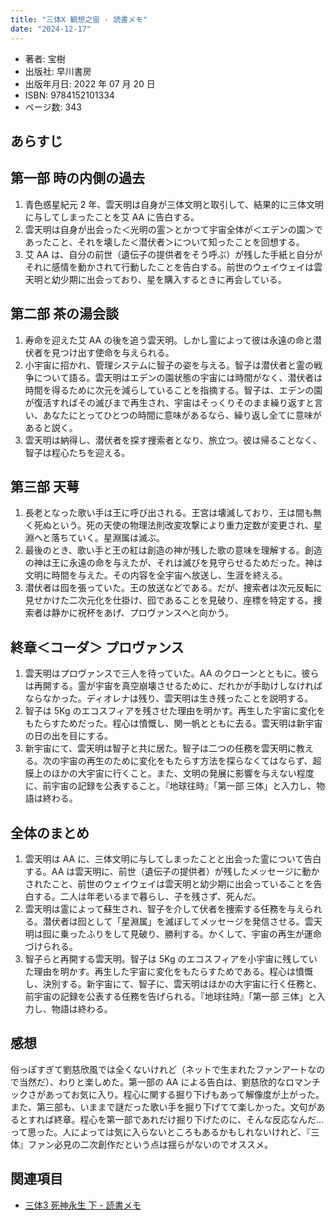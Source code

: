 ```yaml
---
title: "三体X 観想之宙 - 読書メモ"
date: "2024-12-17"
---
```

- 著者: 宝樹
- 出版社: 早川書房
- 出版年月日: 2022 年 07 月 20 日
- ISBN: 9784152101334
- ページ数: 343

## あらすじ

## 第一部 時の内側の過去

1. 青色惑星紀元 2 年、雲天明は自身が三体文明と取引して、結果的に三体文明に与してしまったことを艾 AA に告白する。
2. 雲天明は自身が出会った＜光明の霊＞とかつて宇宙全体が＜エデンの園＞であったこと、それを壊した＜潜伏者＞について知ったことを回想する。
3. 艾 AA は、自分の前世（遺伝子の提供者をそう呼ぶ）が残した手紙と自分がそれに感情を動かされて行動したことを告白する。前世のウェイウェイは雲天明と幼少期に出会っており、星を購入するときに再会している。

## 第二部 茶の湯会談

1. 寿命を迎えた艾 AA の後を追う雲天明。しかし霊によって彼は永遠の命と潜伏者を見つけ出す使命を与えられる。
2. 小宇宙に招かれ、管理システムに智子の姿を与える。智子は潜伏者と霊の戦争について語る。雲天明はエデンの園状態の宇宙には時間がなく、潜伏者は時間を得るために次元を減らしていることを指摘する。智子は、エデンの園が復活すればその滅びまで再生され、宇宙はそっくりそのまま繰り返すと言い、あなたにとってひとつの時間に意味があるなら、繰り返し全てに意味があると説く。
3. 雲天明は納得し、潜伏者を探す捜索者となり、旅立つ。彼は帰ることなく、智子は程心たちを迎える。

## 第三部 天萼

1. 長老となった歌い手は王に呼び出される。王宮は壊滅しており、王は間も無く死ぬという。死の天使の物理法則改変攻撃により重力定数が変更され、星淵へと落ちていく。星淵属は滅ぶ。
2. 最後のとき、歌い手と王の紅は創造の神が残した歌の意味を理解する。創造の神は王に永遠の命を与えたが、それは滅びを見守らせるためだった。神は文明に時間を与えた。その内容を全宇宙へ放送し、生涯を終える。
3. 潜伏者は囮を張っていた。王の放送などである。だが、捜索者は次元反転に見せかけた二次元化を仕掛け、囮であることを見破り、座標を特定する。捜索者は静かに祝杯をあげ、プロヴァンスへと向かう。

## 終章＜コーダ＞ プロヴァンス

1. 雲天明はプロヴァンスで三人を待っていた。AA のクローンとともに。彼らは再開する。霊が宇宙を真空崩壊させるために、だれかが手助けしなければならなかった。ディオレナは残り、雲天明は生き残ったことを説明する。
2. 智子は 5Kg のエコスフィアを残させた理由を明かす。再生した宇宙に変化をもたらすためだった。程心は憤慨し、関一帆とともに去る。雲天明は新宇宙の日の出を目にする。
3. 新宇宙にて、雲天明は智子と共に居た。智子は二つの任務を雲天明に教える。次の宇宙の再生のために変化をもたらす方法を探らなくてはならず、超膜上のほかの大宇宙に行くこと。また、文明の発展に影響を与えない程度に、前宇宙の記録を公表すること。『地球往時』「第一部 三体」と入力し、物語は終わる。

## 全体のまとめ

1. 雲天明は AA に、三体文明に与してしまったことと出会った霊について告白する。AA は雲天明に、前世（遺伝子の提供者）が残したメッセージに動かされたこと、前世のウェイウェイは雲天明と幼少期に出会っていることを告白する。二人は年老いるまで暮らし、子を残さず、死んだ。
2. 雲天明は霊によって蘇生され、智子を介して伏者を捜索する任務を与えられる。潜伏者は囮として「星淵属」を滅ぼしてメッセージを発信させる。雲天明は囮に乗ったふりをして見破り、勝利する。かくして、宇宙の再生が運命づけられる。
3. 智子らと再開する雲天明。智子は 5Kg のエコスフィアを小宇宙に残していた理由を明かす。再生した宇宙に変化をもたらすためである。程心は憤慨し、決別する。新宇宙にて、智子に、雲天明はほかの大宇宙に行く任務と、前宇宙の記録を公表する任務を告げられる。『地球往時』「第一部 三体」と入力し、物語は終わる。

## 感想

俗っぽすぎて劉慈欣風では全くないけれど（ネットで生まれたファンアートなので当然だ）、わりと楽しめた。第一部の AA による告白は、劉慈欣的なロマンチックさがあってお気に入り。程心に関する掘り下げもあって解像度が上がった。また、第三部も、いままで謎だった歌い手を掘り下げてて楽しかった。文句があるとすれば終章。程心を第一部であれだけ掘り下げたのに、そんな反応なんだ…って思った。人によっては気に入らないところもあるかもしれないけれど、『三体』ファン必見の二次創作だという点は揺らがないのでオススメ。

## 関連項目

- [三体3 死神永生 下 - 読書メモ](20241217-the-three-body-problem-5.md)